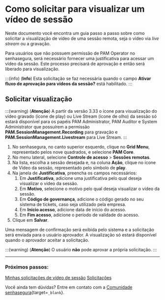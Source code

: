 # Como solicitar para visualizar um vídeo de sessão

Neste documento você encontra um guia passo a passo sobre como solicitar a visualização de vídeo de uma sessão remota, seja o vídeo via *live stream* ou a gravação.

Para usuários que não possuem permissão de PAM Operator no senhasegura, será necessário fornecer uma justificativa para acessar um vídeo da sessão. Este processo precisará de aprovação e então será liberado para visualização.


:::(info) (**Info**)
Esta solicitação se faz necessária quando o campo **Ativar fluxo de aprovação para vídeos da sessão?** está habilitado.
:::

## Solicitar visualização
:::(warning) (**Atenção**)
A partir da versão 3.33 o ícone para visualização do vídeo gravado (ícone de play) ou Live Stream (ícone de olho) da sessão só estará disponível para os papéis PAM Administrator, PAM Auditor e System Administrator que possuírem a permissão **PAM.SessionManagement.Recording** para gravação e **PAM.SessionManagement.Livestream** para Live Stream.
:::

1. No senhasegura, no canto superior esquerdo, clique no **Grid Menu**, representado pelos nove quadrados, e selecione **PAM Core**.
2. No menu lateral, selecione **Controle de acesso** >  **Sessões remotas**.
3. Na lista, escolha a sessão desejada e, na coluna **Ação**, clique no ícone de Vídeo da sessão, representado pelo símbolo de **play**.
4. Na janela de **Justificativa**, preencha os campos necessários:
    1. Em **Justificativa**, adicione uma justificativa pelo qual deseja visualizar o vídeo da sessão.
    2. Em **Motivo**, selecione o motivo pelo qual deseja visualizar o vídeo da sessão.
    3. Em **Código de governança**, adicione o código gerado no seu sistema de tickets, caso seja utilizado pela empresa.
    4. Em **Início acesso**, adicione data de início do acesso.
    5. Em **Fim acesso**, adicione o período de validade do acesso.
5. Clique em **Salvar**.

Uma mensagem de confirmação será exibida pelo sistema e a solicitação será enviada para o usuário aprovador. A visualização só estará disponível quando o aprovador aceitar a solicitação.

:::(warning) (**Atenção**)
O usuário **não** pode aprovar a própria solicitação.
:::

---
### Próximos passos:
[Minhas solicitações de vídeo de sessão](/v3-33/docs/pt/pam-session-my-session-video-requests-2)
[Solicitações](/v3-33/docs/pt/pam-session-requests-video-2)

Você ainda tem dúvidas? Entre em contato com a [Comunidade senhasegura](https://community.senhasegura.io/){target=`_blank`}.